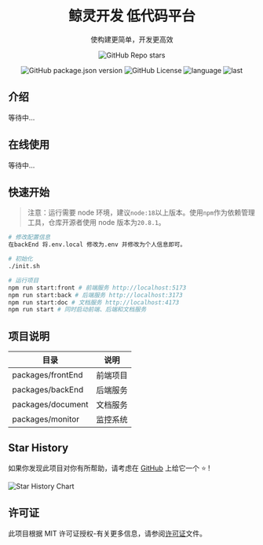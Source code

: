 <div align="center">

# 鲸灵开发 低代码平台

使构建更简单，开发更高效

</div>

<div align="center">

![GitHub Repo stars](https://img.shields.io/github/stars/xiaojunnanya/whaledev)

![GitHub package.json version](https://img.shields.io/github/package-json/v/xiaojunnanya/whaledev)
![GitHub License](https://img.shields.io/github/license/xiaojunnanya/whaledev)
![language](https://img.shields.io/github/languages/top/xiaojunnanya/whaledev)
![last](https://img.shields.io/github/last-commit/xiaojunnanya/whaledev.svg)

</div>

## 介绍

等待中...

## 在线使用

等待中...

## 快速开始

> 注意：运行需要 node 环境，建议`node:18`以上版本。使用`npm`作为依赖管理工具，仓库开源者使用 node 版本为`20.8.1`。

```bash
# 修改配置信息
在backEnd 将.env.local 修改为.env 并修改为个人信息即可。

# 初始化
./init.sh

# 运行项目
npm run start:front # 前端服务 http://localhost:5173
npm run start:back # 后端服务 http://localhost:3173
npm run start:doc # 文档服务 http://localhost:4173
npm run start # 同时启动前端、后端和文档服务
```

## 项目说明

| 目录              | 说明     |
| ----------------- | -------- |
| packages/frontEnd | 前端项目 |
| packages/backEnd  | 后端服务 |
| packages/document | 文档服务 |
| packages/monitor  | 监控系统 |

## Star History

如果你发现此项目对你有所帮助，请考虑在 [GitHub](https://github.com/xiaojunnanya/whaledev) 上给它一个 ⭐️ !

<img alt="Star History Chart" src="https://api.star-history.com/svg?repos=xiaojunnanya/whaledev&type=Date" />
</picture>
</a>

## 许可证

此项目根据 MIT 许可证授权-有关更多信息，请参阅[许可证](./LICENSE)文件。
